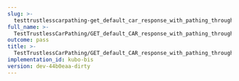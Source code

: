 ```yaml
---
slug: >-
  testtrustlesscarpathing-get_default_car_response_with_pathing_through_unixfs_directory_(accept_header)-header_etag
full_name: >-
  TestTrustlessCarPathing/GET_default_CAR_response_with_pathing_through_UnixFS_Directory_(Accept_Header)/Header_Etag
outcome: pass
title: >-
  TestTrustlessCarPathing/GET_default_CAR_response_with_pathing_through_UnixFS_Directory_(Accept_Header)/Header_Etag
implementation_id: kubo-bis
version: dev-44b0eaa-dirty
---
```


